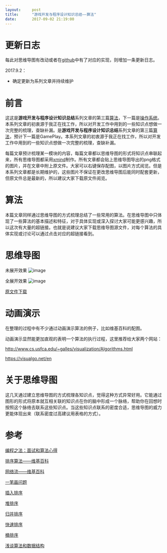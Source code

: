 ```yaml
---
layout:     post
title:      "游戏开发与程序设计知识总结——算法"
date:       2017-09-02 21:19:00
---
```


# 更新日志

每此对思维导图有改动或者在[github](https://github.com/AllenKashiwa/StudyCpp)中有了对应的实现，则增加一条更新日志。

2017.9.2：

- 确定更新为系列文章并持续维护

# 前言

这这是**游戏开发与程序设计知识总结**系列文章的第三篇[算法](http://baizihan.me/2017/09/algorithm/)，下一篇是[操作系统](http://baizihan.me/2017/09/operating_system/)。本系列文章的初衷源于我正在找工作，所以对开发工作中用到的一些知识点想做一次完整的梳理，查缺补漏。是**游戏开发与程序设计知识总结**系列文章的第三篇[算法](http://baizihan.me/2017/09/algorithm/)，预计下一篇是GamePlay。本系列文章的初衷源于我正在找工作，所以对开发工作中用到的一些知识点想做一次完整的梳理，查缺补漏。

每篇文章预计梳理某一模块的内容，每篇文章都以思维导图的形式将知识点串联起来，所有思维导图都采用[xmind](http://www.xmindchina.net/)制作。所有文章都会贴上思维导图导出的png格式的图片，并在文章中附上原文件。大家可以右键保存配图，以图片方式阅览。但是本系列文章都是长期维护的，这些图片不保证在更改思维导图后能同时配套更新，但原文件总是最新的，所以建议大家下载原文件阅览。

# 算法

本篇文章同样通过思维导图的方式梳理总结了一些常用的算法。在思维导图中只体现了一些算法的基本描述和特征，对于具体实现或深入探讨大家可能更感兴趣，所以这次有大量的超链接。也就是说建议大家下载思维导图源文件，对每个算法的具体实现或讨论可以通过点击对应的超链接看到。

# 思维导图

未展开效果
![image](http://baizihan.me/assets/images/in-post/algorithm/algorithm.png)

全展开效果
![image](http://baizihan.me/assets/images/in-post/algorithm/algorithm_all.png)

[原文件下载](http://baizihan.me/assets/files/algorithm.xmind)

# 动画演示
在整理的过程中有不少通过动画演示算法的例子，比如维基百科的配图。

动画演示显然能更加直观的表明一个算法的执行过程，这里推荐给大家两个网站：

http://www.cs.usfca.edu/~galles/visualization/Algorithms.html

https://visualgo.net/en

# 关于思维导图

这几天通过建立思维导图的方式梳理各知识点，觉得这种方式异常好用。它能通过图形的形式将原本就互相关联的知识点在你的脑中形成一个脉络，帮助你在回想时按照这个脉络去联系这些知识点。当这些知识点联系的密度合适，思维导图的威力更能体现出来（联系密度过高建议用表格的方式）。

# 参考

[编程之法：面试和算法心得](https://github.com/julycoding/The-Art-Of-Programming-By-July/blob/master/ebook/zh/Readme.md)

[排序算法——维基百科](https://zh.wikipedia.org/wiki/%E6%8E%92%E5%BA%8F%E7%AE%97%E6%B3%95)

[网络流——维基百科](https://zh.wikipedia.org/wiki/%E7%BD%91%E7%BB%9C%E6%B5%81)

[一笔画问题](https://zh.wikipedia.org/wiki/%E4%B8%80%E7%AC%94%E7%94%BB%E9%97%AE%E9%A2%98)

[插入排序](http://bubkoo.com/2014/01/14/sort-algorithm/insertion-sort/)

[堆排序](http://bubkoo.com/2014/01/14/sort-algorithm/heap-sort/)

[归并排序](http://bubkoo.com/2014/01/15/sort-algorithm/merge-sort/)

[快速排序](http://bubkoo.com/2014/01/12/sort-algorithm/quick-sort/)

[桶排序](http://bubkoo.com/2014/01/15/sort-algorithm/bucket-sort/)

[浅谈算法和数据结构](http://www.cnblogs.com/yangecnu/category/548373.html)